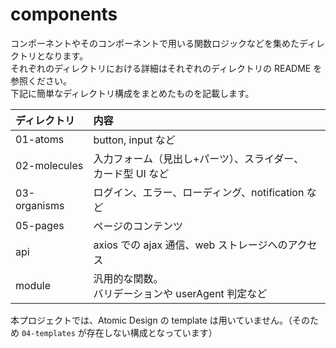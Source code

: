 # components

コンポーネントやそのコンポーネントで用いる関数ロジックなどを集めたディレクトリとなります。  
それぞれのディレクトリにおける詳細はそれぞれのディレクトリの README を参照ください。  
下記に簡単なディレクトリ構成をまとめたものを記載します。  

| ディレクトリ | 内容 |
|:--|:--|
| 01-atoms | button, input など |
| 02-molecules | 入力フォーム（見出し+パーツ）、スライダー、<br>カード型 UI など |
| 03-organisms | ログイン、エラー、ローディング、notification など |
| 05-pages | ページのコンテンツ |
| api | axios での ajax 通信、web ストレージへのアクセス |
| module | 汎用的な関数。<br>バリデーションや userAgent 判定など |

本プロジェクトでは、Atomic Design の template は用いていません。（そのため `04-templates` が存在しない構成となっています）  